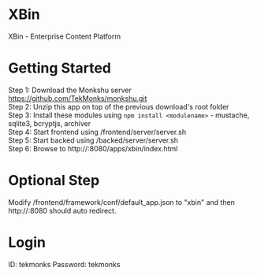 # XBin
XBin - Enterprise Content Platform

Getting Started
===============
Step 1: Download the Monkshu server https://github.com/TekMonks/monkshu.git  
Step 2: Unzip this app on top of the previous download's root folder  
Step 3: Install these modules using `npm install <modulename>` - mustache, sqlite3, bcryptjs, archiver  
Step 4: Start frontend using <monkshu>/frontend/server/server.sh  
Step 5: Start backed using <monkshu>/backed/server/server.sh  
Step 6: Browse to http://<your IP>:8080/apps/xbin/index.html  

Optional Step
=============
Modify /frontend/framework/conf/default_app.json to "xbin" and then http://<your IP>:8080 should auto redirect.

Login
=====
ID: tekmonks
Password: tekmonks
